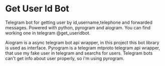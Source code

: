# Get User Id Bot

Telegram bot for getting user by id,username,telephone and forwarded messages.
Powered with python, pyrogram and aiogram.
You can find working one in telegram @get_useridbot.

Aiogram is a async telegram bot api wrapper, in this project this bot library is used as interface.
Pyrogram is a telegram mtproto telegram api wrapper, that use my fake user in telegram and searchs for users. 
Telegram bots can't get info about user properly, so i'm using pyrogram.

